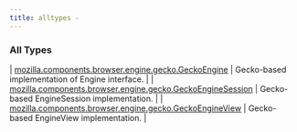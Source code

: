 ```yaml
---
title: alltypes - 
---
```


### All Types

| [mozilla.components.browser.engine.gecko.GeckoEngine](../mozilla.components.browser.engine.gecko/-gecko-engine/index.html) | Gecko-based implementation of Engine interface. |
| [mozilla.components.browser.engine.gecko.GeckoEngineSession](../mozilla.components.browser.engine.gecko/-gecko-engine-session/index.html) | Gecko-based EngineSession implementation. |
| [mozilla.components.browser.engine.gecko.GeckoEngineView](../mozilla.components.browser.engine.gecko/-gecko-engine-view/index.html) | Gecko-based EngineView implementation. |

